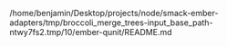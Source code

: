 /home/benjamin/Desktop/projects/node/smack-ember-adapters/tmp/broccoli_merge_trees-input_base_path-ntwy7fs2.tmp/10/ember-qunit/README.md